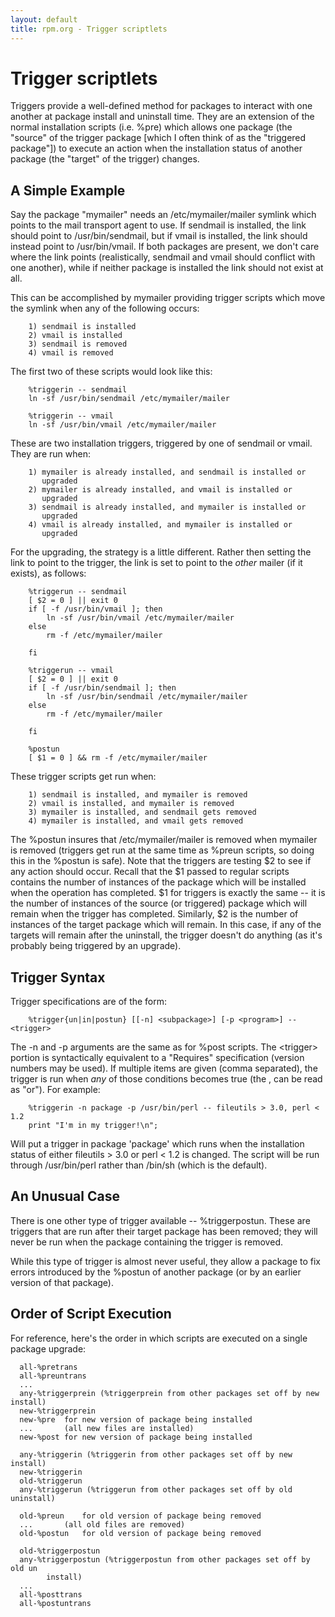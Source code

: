 ```yaml
---
layout: default
title: rpm.org - Trigger scriptlets
---
```

# Trigger scriptlets

Triggers provide a well-defined method for packages to interact with one
another at package install and uninstall time. They are an extension
of the normal installation scripts (i.e. %pre) which allows one package
(the "source" of the trigger package [which I often think of as the
"triggered package"]) to execute an action when the installation status
of another package (the "target" of the trigger) changes.

## A Simple Example

Say the package "mymailer" needs an /etc/mymailer/mailer symlink which points
to the mail transport agent to use. If sendmail is installed, the link should
point to /usr/bin/sendmail, but if vmail is installed, the link should
instead point to /usr/bin/vmail. If both packages are present, we don't care
where the link points (realistically, sendmail and vmail should conflict
with one another), while if neither package is installed the link should
not exist at all.

This can be accomplished by mymailer providing trigger scripts which
move the symlink when any of the following occurs:

```
	1) sendmail is installed
	2) vmail is installed
	3) sendmail is removed
	4) vmail is removed
```

The first two of these scripts would look like this:

```
	%triggerin -- sendmail
	ln -sf /usr/bin/sendmail /etc/mymailer/mailer

	%triggerin -- vmail
	ln -sf /usr/bin/vmail /etc/mymailer/mailer
```

These are two installation triggers, triggered by one of sendmail or vmail.
They are run when:

```
	1) mymailer is already installed, and sendmail is installed or
	   upgraded
	2) mymailer is already installed, and vmail is installed or
	   upgraded
	3) sendmail is already installed, and mymailer is installed or
	   upgraded
	4) vmail is already installed, and mymailer is installed or
	   upgraded
```

For the upgrading, the strategy is a little different. Rather then
setting the link to point to the trigger, the link is set to point to
the *other* mailer (if it exists), as follows:

```
	%triggerun -- sendmail
	[ $2 = 0 ] || exit 0
	if [ -f /usr/bin/vmail ]; then
		ln -sf /usr/bin/vmail /etc/mymailer/mailer
	else
		rm -f /etc/mymailer/mailer

	fi

	%triggerun -- vmail
	[ $2 = 0 ] || exit 0
	if [ -f /usr/bin/sendmail ]; then
		ln -sf /usr/bin/sendmail /etc/mymailer/mailer
	else
		rm -f /etc/mymailer/mailer

	fi

	%postun
	[ $1 = 0 ] && rm -f /etc/mymailer/mailer
```

These trigger scripts get run when:

```
	1) sendmail is installed, and mymailer is removed
	2) vmail is installed, and mymailer is removed
	3) mymailer is installed, and sendmail gets removed
	4) mymailer is installed, and vmail gets removed
```

The %postun insures that /etc/mymailer/mailer is removed when mymailer
is removed (triggers get run at the same time as %preun scripts, so
doing this in the %postun is safe). Note that the triggers are testing
$2 to see if any action should occur. Recall that the $1 passed to regular
scripts contains the number of instances of the package which will be
installed when the operation has completed. $1 for triggers is exactly
the same -- it is the number of instances of the source (or triggered)
package which will remain when the trigger has completed. Similarly, $2
is the number of instances of the target package which will remain. In
this case, if any of the targets will remain after the uninstall, the
trigger doesn't do anything (as it's probably being triggered by an
upgrade).

## Trigger Syntax

Trigger specifications are of the form:

```
	%trigger{un|in|postun} [[-n] <subpackage>] [-p <program>] -- <trigger>
```

The -n and -p arguments are the same as for %post scripts.  The
\<trigger\> portion is syntactically equivalent to a "Requires"
specification (version numbers may be used). If multiple items are
given (comma separated), the trigger is run when *any* of those
conditions becomes true (the , can be read as "or"). For example:

```
	%triggerin -n package -p /usr/bin/perl -- fileutils > 3.0, perl < 1.2
	print "I'm in my trigger!\n";
```

Will put a trigger in package 'package' which runs when the installation
status of either fileutils > 3.0 or perl < 1.2 is changed. The script will
be run through /usr/bin/perl rather than /bin/sh (which is the default).

## An Unusual Case

There is one other type of trigger available -- %triggerpostun. These are
triggers that are run after their target package has been removed; they will
never be run when the package containing the trigger is removed.

While this type of trigger is almost never useful, they allow a package to
fix errors introduced by the %postun of another package (or by an earlier
version of that package).

## Order of Script Execution

For reference, here's the order in which scripts are executed on a single
package upgrade:

```
  all-%pretrans
  all-%preuntrans
  ...
  any-%triggerprein (%triggerprein from other packages set off by new install)
  new-%triggerprein
  new-%pre	for new version of package being installed
  ...		(all new files are installed)
  new-%post	for new version of package being installed

  any-%triggerin (%triggerin from other packages set off by new install)
  new-%triggerin
  old-%triggerun
  any-%triggerun (%triggerun from other packages set off by old uninstall)

  old-%preun	for old version of package being removed
  ...		(all old files are removed)
  old-%postun	for old version of package being removed

  old-%triggerpostun
  any-%triggerpostun (%triggerpostun from other packages set off by old un
		install)
  ...
  all-%posttrans
  all-%postuntrans
```
